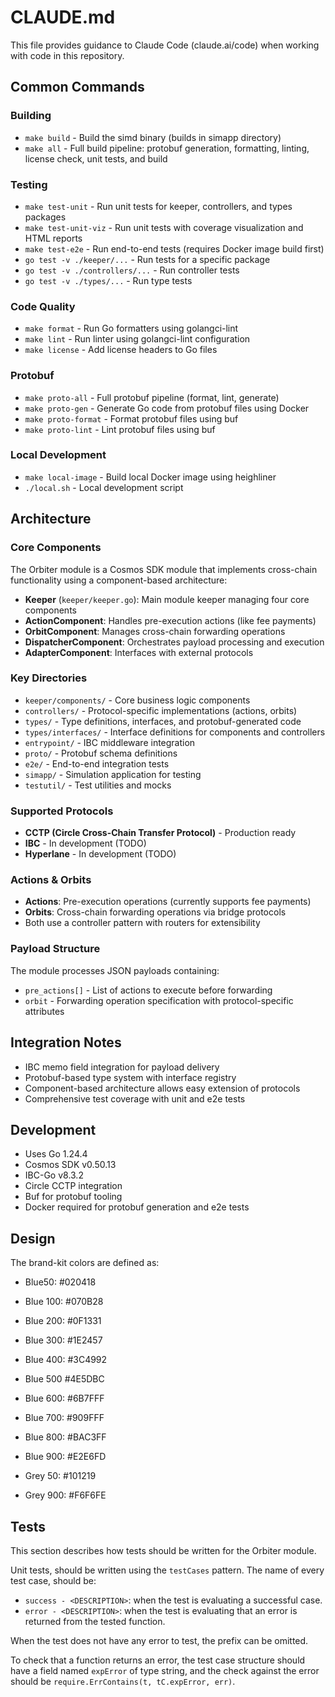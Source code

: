 # CLAUDE.md

This file provides guidance to Claude Code (claude.ai/code) when working with code in this
repository.

## Common Commands

### Building

- `make build` - Build the simd binary (builds in simapp directory)
- `make all` - Full build pipeline: protobuf generation, formatting, linting, license check, unit
  tests, and build

### Testing

- `make test-unit` - Run unit tests for keeper, controllers, and types packages
- `make test-unit-viz` - Run unit tests with coverage visualization and HTML reports
- `make test-e2e` - Run end-to-end tests (requires Docker image build first)
- `go test -v ./keeper/...` - Run tests for a specific package
- `go test -v ./controllers/...` - Run controller tests
- `go test -v ./types/...` - Run type tests

### Code Quality

- `make format` - Run Go formatters using golangci-lint
- `make lint` - Run linter using golangci-lint configuration
- `make license` - Add license headers to Go files

### Protobuf

- `make proto-all` - Full protobuf pipeline (format, lint, generate)
- `make proto-gen` - Generate Go code from protobuf files using Docker
- `make proto-format` - Format protobuf files using buf
- `make proto-lint` - Lint protobuf files using buf

### Local Development

- `make local-image` - Build local Docker image using heighliner
- `./local.sh` - Local development script

## Architecture

### Core Components

The Orbiter module is a Cosmos SDK module that implements cross-chain functionality using a
component-based architecture:

- **Keeper** (`keeper/keeper.go`): Main module keeper managing four core components
- **ActionComponent**: Handles pre-execution actions (like fee payments)
- **OrbitComponent**: Manages cross-chain forwarding operations
- **DispatcherComponent**: Orchestrates payload processing and execution
- **AdapterComponent**: Interfaces with external protocols

### Key Directories

- `keeper/components/` - Core business logic components
- `controllers/` - Protocol-specific implementations (actions, orbits)
- `types/` - Type definitions, interfaces, and protobuf-generated code
- `types/interfaces/` - Interface definitions for components and controllers
- `entrypoint/` - IBC middleware integration
- `proto/` - Protobuf schema definitions
- `e2e/` - End-to-end integration tests
- `simapp/` - Simulation application for testing
- `testutil/` - Test utilities and mocks

### Supported Protocols

- **CCTP (Circle Cross-Chain Transfer Protocol)** - Production ready
- **IBC** - In development (TODO)
- **Hyperlane** - In development (TODO)

### Actions & Orbits

- **Actions**: Pre-execution operations (currently supports fee payments)
- **Orbits**: Cross-chain forwarding operations via bridge protocols
- Both use a controller pattern with routers for extensibility

### Payload Structure

The module processes JSON payloads containing:

- `pre_actions[]` - List of actions to execute before forwarding
- `orbit` - Forwarding operation specification with protocol-specific attributes

## Integration Notes

- IBC memo field integration for payload delivery
- Protobuf-based type system with interface registry
- Component-based architecture allows easy extension of protocols
- Comprehensive test coverage with unit and e2e tests

## Development

- Uses Go 1.24.4
- Cosmos SDK v0.50.13
- IBC-Go v8.3.2
- Circle CCTP integration
- Buf for protobuf tooling
- Docker required for protobuf generation and e2e tests

## Design

The brand-kit colors are defined as:

- Blue50: #020418
- Blue 100: #070B28
- Blue 200: #0F1331
- Blue 300: #1E2457
- Blue 400: #3C4992
- Blue 500 #4E5DBC
- Blue 600: #6B7FFF
- Blue 700: #909FFF
- Blue 800: #BAC3FF
- Blue 900: #E2E6FD

- Grey 50: #101219
- Grey 900: #F6F6FE

## Tests

This section describes how tests should be written for the Orbiter module.

Unit tests, should be written using the `testCases` pattern. The name of every test case, should be:

- `success - <DESCRIPTION>`: when the test is evaluating a successful case.
- `error - <DESCRIPTION>`: when the test is evaluating that an error is returned from the tested
  function.

When the test does not have any error to test, the prefix can be omitted.

To check that a function returns an error, the test case structure should have a field named
`expError` of type string, and the check against the error should be
`require.ErrContains(t, tC.expError, err)`.
